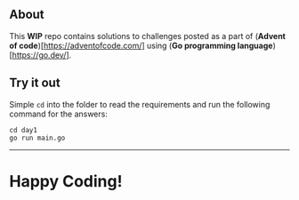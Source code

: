 ## About

This **WIP** repo contains solutions to challenges posted as a part of (**Advent of code**)[https://adventofcode.com/] using (**Go programming language**)[https://go.dev/].

## Try it out

Simple `cd` into the folder to read the requirements and run the following command for the answers:

```
cd day1
go run main.go
```

---

# Happy Coding!